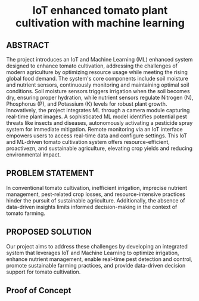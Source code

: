 # <p align="center">IoT enhanced tomato plant cultivation with machine learning</p>


## ABSTRACT

The project introduces an IoT and Machine Learning (ML) enhanced system designed to  enhance tomato cultivation, addressing the challenges of modern agriculture by optimizing resource usage while meeting the rising global food demand. The system's core components include soil moisture and nutrient sensors, continuously monitoring and maintaining optimal soil conditions. Soil moisture sensors triggers irrigation when the soil becomes dry, ensuring proper hydration, while nutrient sensors regulate Nitrogen (N), Phosphorus (P), and Potassium (K) levels for robust plant growth. Innovatively, the project integrates ML through a camera module capturing real-time plant images. A sophisticated ML model identifies potential pest threats like insects and diseases, autonomously activating a pesticide spray system for immediate mitigation. Remote monitoring via an IoT interface empowers users to access real-time data and configure settings. This IoT and ML-driven tomato cultivation system offers resource-efficient, proactivezn, and  sustainable agriculture, elevating crop yields and reducing environmental impact.

## PROBLEM STATEMENT 

In conventional tomato cultivation, inefficient irrigation, imprecise nutrient management, pest-related crop losses, and resource-intensive practices hinder the pursuit of sustainable agriculture. Additionally, the absence of data-driven insights limits informed decision-making in the context of tomato farming.

## PROPOSED SOLUTION

Our project aims to address these challenges by developing an integrated system that leverages IoT and Machine Learning to optimize irrigation, enhance nutrient management, enable real-time pest detection and control, promote sustainable farming practices, and provide data-driven decision support for tomato cultivation.


## Proof of Concept



